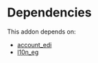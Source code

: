 # Dependencies

This addon depends on:

- [account_edi](https://github.com/bringout/oca-ocb-accounting/tree/73715ff0fc7df4a3277aebac4dbb68118fc80fe4/odoo-bringout-oca-ocb-account_edi)
- [l10n_eg](https://github.com/bringout/oca-ocb-l10n_me-africa/tree/7d896d4fb78b993aaf8859aa969a6f6d757acc1f/odoo-bringout-oca-ocb-l10n_eg)
